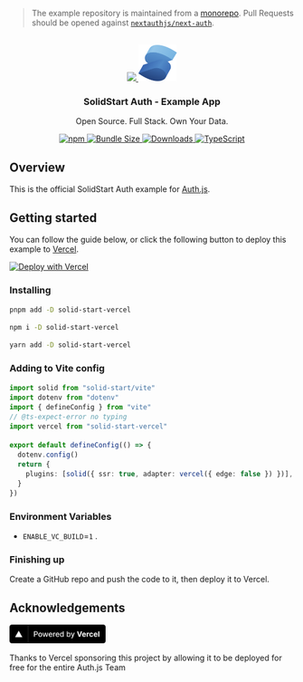 > The example repository is maintained from a [monorepo](https://github.com/nextauthjs/next-auth/tree/main/apps/examples/solid-start). Pull Requests should be opened against [`nextauthjs/next-auth`](https://github.com/nextauthjs/next-auth).

<p align="center">
   <br/>
   <a href="https://authjs.dev" target="_blank">
   <img height="64" src="https://authjs.dev/img/logo-sm.png" />
   </a>
   <a href="https://start.solidjs.com" target="_blank">
   <img height="64" src="https://raw.githubusercontent.com/nextauthjs/next-auth/main/docs/public/img/etc/solidstart.svg" />
   </a>
   <h3 align="center"><b>SolidStart Auth</b> - Example App</h3>
   <p align="center">
   Open Source. Full Stack. Own Your Data.
   </p>
   <p align="center" style="align: center;">
      <a href="https://npm.im/@auth/solid-start">
        <img alt="npm" src="https://img.shields.io/npm/v/@auth/solid-start?color=green&label=@auth/solid-start&style=flat-square">
      </a>
      <a href="https://bundlephobia.com/result?p=@auth/solid-start">
        <img src="https://img.shields.io/bundlephobia/minzip/@auth/solid-start?label=size&style=flat-square" alt="Bundle Size"/>
      </a>
      <a href="https://www.npmtrends.com/@auth/solid-start">
        <img src="https://img.shields.io/npm/dm/@auth/solid-start?label=downloads&style=flat-square" alt="Downloads" />
      </a>
      <a href="https://npm.im/@auth/solid-start">
        <img src="https://img.shields.io/badge/TypeScript-blue?style=flat-square" alt="TypeScript" />
      </a>
   </p>
</p>

## Overview

This is the official SolidStart Auth example for [Auth.js](https://authjs.dev).

## Getting started

You can follow the guide below, or click the following button to deploy this example to [Vercel](https://vercel.com?utm_source=github&utm_medium=readme&utm_campaign=solid-start-auth-example).

[![Deploy with Vercel](https://vercel.com/button)](https://vercel.com/new/git/external?repository-url=https://github.com/nextauthjs/solid-start-auth-example&project-name=solid-start-auth-example&repository-name=solid-start-auth-example)

### Installing

```sh
pnpm add -D solid-start-vercel
```

```sh
npm i -D solid-start-vercel
```

```sh
yarn add -D solid-start-vercel
```

### Adding to Vite config

```ts
import solid from "solid-start/vite"
import dotenv from "dotenv"
import { defineConfig } from "vite"
// @ts-expect-error no typing
import vercel from "solid-start-vercel"

export default defineConfig(() => {
  dotenv.config()
  return {
    plugins: [solid({ ssr: true, adapter: vercel({ edge: false }) })],
  }
})
```

### Environment Variables

- `ENABLE_VC_BUILD`=`1` .

### Finishing up

Create a GitHub repo and push the code to it, then deploy it to Vercel.

## Acknowledgements

<a href="https://vercel.com?utm_source=nextauthjs&utm_campaign=oss">
<img width="170px" src="https://raw.githubusercontent.com/nextauthjs/next-auth/main/docs/public/img/etc/powered-by-vercel.svg" alt="Powered By Vercel" />
</a>
<p align="left">Thanks to Vercel sponsoring this project by allowing it to be deployed for free for the entire Auth.js Team</p>
